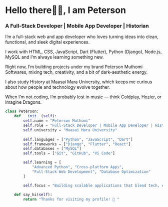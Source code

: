 <!-- Profile README for GitHub -->

<h1 align="left">Hello there👋🏾, I am Peterson</h1>
<h3 align="left"> A Full-Stack Developer | Mobile App Developer | Historian</h3>




I’m a full-stack web and app developer who loves turning ideas into clean, functional, and sleek digital experiences.

I work with HTML, CSS, JavaScript, Dart (Flutter), Python (Django), Node.js, MySQL and I’m always learning something new.

Right now, I’m building projects under my brand Peterson Muthomi Softwares, mixing tech, creativity, and a bit of dark-aesthetic energy.

I also study History at Maasai Mara University, which keeps me curious about how people and technology evolve together.

When I’m not coding, I’m probably lost in music — think Coldplay, Hozier, or Imagine Dragons.
```python
class Peterson:
    def __init__(self):
        self.name = "Peterson Muthomi"
        self.role = "Full-Stack Developer | Mobile App Developer | History Student"
        self.university = "Maasai Mara University"
        
        self.languages = ["Python", "JavaScript", "Dart"]
        self.frameworks = ["Django", "Flutter", "React"]
        self.databases = ["MySQL"]
        self.tools = ["Git", "GitHub", "VS Code"]

        self.learning = [
            "Advanced Python", "Cross-platform Apps", 
            "Full-Stack Web Development", "Database Optimization"
        ]

        self.focus = "Building scalable applications that blend tech, education & culture"
    
    def say_hi(self):
        return "Thanks for visiting my profile! 🖤 "

